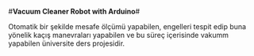 #**Vacuum Cleaner Robot with Arduino**#

Otomatik bir şekilde mesafe ölçümü yapabilen, engelleri tespit edip buna yönelik kaçış manevraları yapabilen ve bu süreç içerisinde vakumm yapabilen üniversite ders projesidir.
